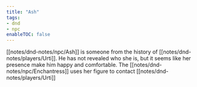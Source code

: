 ```yaml
---
title: "Ash"
tags:
- dnd
- npc
enableTOC: false
---
```


[[notes/dnd-notes/npc/Ash]] is someone from the history of [[notes/dnd-notes/players/Urti]]. He has not revealed who she is, but it seems like her presence make him happy and comfortable. The [[notes/dnd-notes/npc/Enchantress]] uses her figure to contact [[notes/dnd-notes/players/Urti]]